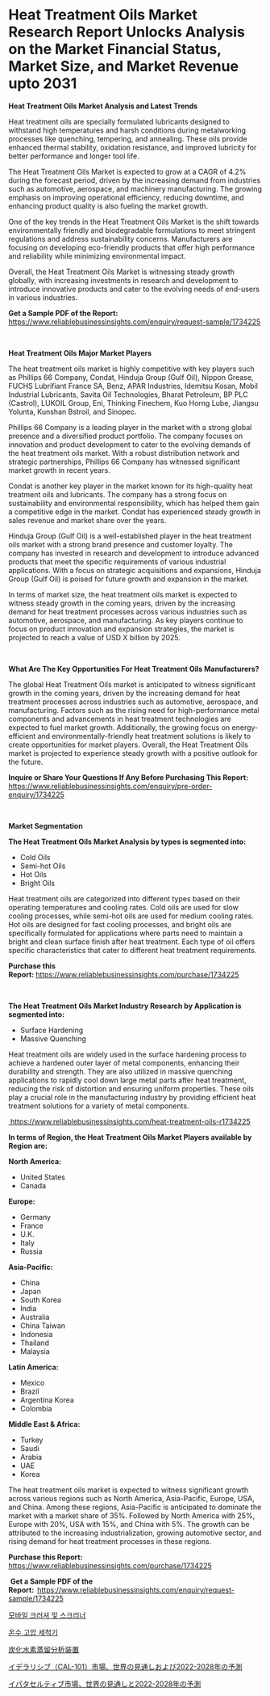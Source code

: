<p><h1>Heat Treatment Oils Market Research Report Unlocks Analysis on the Market Financial Status, Market Size, and Market Revenue upto 2031</h1></p><p><strong>Heat Treatment Oils Market Analysis and Latest Trends</strong></p>
<p><p>Heat treatment oils are specially formulated lubricants designed to withstand high temperatures and harsh conditions during metalworking processes like quenching, tempering, and annealing. These oils provide enhanced thermal stability, oxidation resistance, and improved lubricity for better performance and longer tool life.</p><p>The Heat Treatment Oils Market is expected to grow at a CAGR of 4.2% during the forecast period, driven by the increasing demand from industries such as automotive, aerospace, and machinery manufacturing. The growing emphasis on improving operational efficiency, reducing downtime, and enhancing product quality is also fueling the market growth.</p><p>One of the key trends in the Heat Treatment Oils Market is the shift towards environmentally friendly and biodegradable formulations to meet stringent regulations and address sustainability concerns. Manufacturers are focusing on developing eco-friendly products that offer high performance and reliability while minimizing environmental impact.</p><p>Overall, the Heat Treatment Oils Market is witnessing steady growth globally, with increasing investments in research and development to introduce innovative products and cater to the evolving needs of end-users in various industries.</p></p>
<p><strong>Get a Sample PDF of the Report:&nbsp;</strong> <a href="https://www.reliablebusinessinsights.com/enquiry/request-sample/1734225">https://www.reliablebusinessinsights.com/enquiry/request-sample/1734225</a></p>
<p>&nbsp;</p>
<p><strong>Heat Treatment Oils Major Market Players</strong></p>
<p><p>The heat treatment oils market is highly competitive with key players such as Phillips 66 Company, Condat, Hinduja Group (Gulf Oil), Nippon Grease, FUCHS Lubrifiant France SA, Benz, APAR Industries, Idemitsu Kosan, Mobil Industrial Lubricants, Savita Oil Technologies, Bharat Petroleum, BP PLC (Castrol), LUKOIL Group, Eni, Thinking Finechem, Kuo Horng Lube, Jiangsu Yolunta, Kunshan Bstroil, and Sinopec.</p><p>Phillips 66 Company is a leading player in the market with a strong global presence and a diversified product portfolio. The company focuses on innovation and product development to cater to the evolving demands of the heat treatment oils market. With a robust distribution network and strategic partnerships, Phillips 66 Company has witnessed significant market growth in recent years.</p><p>Condat is another key player in the market known for its high-quality heat treatment oils and lubricants. The company has a strong focus on sustainability and environmental responsibility, which has helped them gain a competitive edge in the market. Condat has experienced steady growth in sales revenue and market share over the years.</p><p>Hinduja Group (Gulf Oil) is a well-established player in the heat treatment oils market with a strong brand presence and customer loyalty. The company has invested in research and development to introduce advanced products that meet the specific requirements of various industrial applications. With a focus on strategic acquisitions and expansions, Hinduja Group (Gulf Oil) is poised for future growth and expansion in the market.</p><p>In terms of market size, the heat treatment oils market is expected to witness steady growth in the coming years, driven by the increasing demand for heat treatment processes across various industries such as automotive, aerospace, and manufacturing. As key players continue to focus on product innovation and expansion strategies, the market is projected to reach a value of USD X billion by 2025.</p></p>
<p>&nbsp;</p>
<p><strong>What Are The Key Opportunities For Heat Treatment Oils Manufacturers?</strong></p>
<p><p>The global Heat Treatment Oils market is anticipated to witness significant growth in the coming years, driven by the increasing demand for heat treatment processes across industries such as automotive, aerospace, and manufacturing. Factors such as the rising need for high-performance metal components and advancements in heat treatment technologies are expected to fuel market growth. Additionally, the growing focus on energy-efficient and environmentally-friendly heat treatment solutions is likely to create opportunities for market players. Overall, the Heat Treatment Oils market is projected to experience steady growth with a positive outlook for the future.</p></p>
<p><strong>Inquire or Share Your Questions If Any Before Purchasing This Report:</strong> <a href="https://www.reliablebusinessinsights.com/enquiry/pre-order-enquiry/1734225">https://www.reliablebusinessinsights.com/enquiry/pre-order-enquiry/1734225</a></p>
<p>&nbsp;</p>
<p><strong>Market Segmentation</strong></p>
<p><strong>The Heat Treatment Oils Market Analysis by types is segmented into:</strong></p>
<p><ul><li>Cold Oils</li><li>Semi-hot Oils</li><li>Hot Oils</li><li>Bright Oils</li></ul></p>
<p><p>Heat treatment oils are categorized into different types based on their operating temperatures and cooling rates. Cold oils are used for slow cooling processes, while semi-hot oils are used for medium cooling rates. Hot oils are designed for fast cooling processes, and bright oils are specifically formulated for applications where parts need to maintain a bright and clean surface finish after heat treatment. Each type of oil offers specific characteristics that cater to different heat treatment requirements.</p></p>
<p><strong>Purchase this Report:&nbsp;</strong><a href="https://www.reliablebusinessinsights.com/purchase/1734225">https://www.reliablebusinessinsights.com/purchase/1734225</a></p>
<p>&nbsp;</p>
<p><strong>The Heat Treatment Oils Market Industry Research by Application is segmented into:</strong></p>
<p><ul><li>Surface Hardening</li><li>Massive Quenching</li></ul></p>
<p><p>Heat treatment oils are widely used in the surface hardening process to achieve a hardened outer layer of metal components, enhancing their durability and strength. They are also utilized in massive quenching applications to rapidly cool down large metal parts after heat treatment, reducing the risk of distortion and ensuring uniform properties. These oils play a crucial role in the manufacturing industry by providing efficient heat treatment solutions for a variety of metal components.</p></p>
<p><a href="https://www.reliablebusinessinsights.com/heat-treatment-oils-r1734225">&nbsp;https://www.reliablebusinessinsights.com/heat-treatment-oils-r1734225</a></p>
<p><strong>In terms of Region, the Heat Treatment Oils Market Players available by Region are:</strong></p>
<p>
    <p> <strong> North America: </strong>
        <ul>
            <li>United States</li>
            <li>Canada</li>
        </ul>
        </p> 
    <p> <strong> Europe: </strong>
        <ul>
            <li>Germany</li>
            <li>France</li>
            <li>U.K.</li>
            <li>Italy</li>
            <li>Russia</li>
        </ul>
        </p> 
    <p> <strong> Asia-Pacific: </strong>
        <ul>
            <li>China</li>
            <li>Japan</li>
            <li>South Korea</li>
            <li>India</li>
            <li>Australia</li>
            <li>China Taiwan</li>
            <li>Indonesia</li>
            <li>Thailand</li>
            <li>Malaysia</li>
        </ul>
        </p> 
    <p> <strong> Latin America: </strong>
        <ul>
            <li>Mexico</li>
            <li>Brazil</li>
            <li>Argentina Korea</li>
            <li>Colombia</li>
        </ul>
        </p> 
    <p> <strong> Middle East & Africa: </strong>
        <ul>
            <li>Turkey</li>
            <li>Saudi</li>
            <li>Arabia</li>
            <li>UAE</li>
            <li>Korea</li>
        </ul>
    </p>
    </p>
<p><p>The heat treatment oils market is expected to witness significant growth across various regions such as North America, Asia-Pacific, Europe, USA, and China. Among these regions, Asia-Pacific is anticipated to dominate the market with a market share of 35%. Followed by North America with 25%, Europe with 20%, USA with 15%, and China with 5%. The growth can be attributed to the increasing industrialization, growing automotive sector, and rising demand for heat treatment processes in these regions.</p></p>
<p><strong>Purchase this Report: </strong><a href="https://www.reliablebusinessinsights.com/purchase/1734225">https://www.reliablebusinessinsights.com/purchase/1734225</a></p>
<p>&nbsp;<strong>Get a Sample PDF of the Report:&nbsp;&nbsp;</strong><a href="https://www.reliablebusinessinsights.com/enquiry/request-sample/1734225">https://www.reliablebusinessinsights.com/enquiry/request-sample/1734225</a></p>
<p><strong></strong></p>
<p><p><a href="https://medium.com/@kennyaniel5/%EC%A0%9C%ED%92%88-%EC%9C%A0%ED%98%95-%EB%AA%A8%EB%B0%94%EC%9D%BC-%ED%81%AC%EB%9F%AC%EC%85%94-%EB%AA%A8%EB%B0%94%EC%9D%BC-%EC%8A%A4%ED%81%AC%EB%A6%AC%EB%84%88-%EC%B5%9C%EC%A2%85-%EC%82%AC%EC%9A%A9%EC%B2%98-%EA%B4%91%EC%97%85-%EC%82%B0%EC%97%85-%EA%B1%B4%EC%84%A4-%EC%82%B0%EC%97%85-%EA%B8%B0%ED%83%80-%EB%B0%8F-%EC%A7%80%EC%97%AD%EB%B3%84-2024%EB%85%84-2031%EB%85%84-%EB%AA%A8%EB%B0%94%EC%9D%BC-%ED%81%AC%EB%9F%AC%EC%85%94-%EB%B0%8F-%EC%8A%A4%ED%81%AC%EB%A6%AC%EB%84%88-%EC%8B%9C%EC%9E%A5-%EB%B3%B4%EA%B3%A0%EC%84%9C-ec176a56eee9">모바일 크러셔 및 스크리너</a></p><p><a href="https://github.com/JackieFauhey9089475/Market-Research-Report-List-2/blob/main/9289652139923.md">온수 고압 세척기</a></p><p><a href="https://github.com/Fatimaklein1/Market-Research-Report-List-1/blob/main/6933644134653.md">炭化水素蒸留分析装置</a></p><p><a href="https://medium.com/@leonardgreene1/idelalisib-cal-101-%E5%B8%82%E5%A0%B4-%E3%82%B0%E3%83%AD%E3%83%BC%E3%83%90%E3%83%AB%E5%B1%95%E6%9C%9B%E3%81%8A%E3%82%88%E3%81%B32022%E5%B9%B4%E3%81%8B%E3%82%892028%E5%B9%B4%E3%81%AE%E4%BA%88%E6%B8%AC%E5%B8%82%E5%A0%B4%E8%A6%8F%E6%A8%A1%E3%81%AF-%E3%81%AEcagr%E3%81%A7%E6%88%90%E9%95%B7%E3%81%97%E3%81%A6%E3%81%8A%E3%82%8A-%E3%81%93%E3%81%AE%E3%83%AC%E3%83%9D%E3%83%BC%E3%83%88%E3%81%AF%E5%B8%82%E5%A0%B4%E3%82%BB%E3%82%B0%E3%83%A1%E3%83%B3%E3%83%86%E3%83%BC%E3%82%B7%E3%83%A7%E3%83%B3-%E6%88%90%E9%95%B7%E3%81%8A%E3%82%88%E3%81%B32024%E5%B9%B4%E3%81%8B%E3%82%8920-2c372aa47dae">イデラリシブ（CAL-101）市場、世界の見通しおよび2022-2028年の予測</a></p><p><a href="https://medium.com/@julian6skinner/%E3%82%A4%E3%83%91%E3%82%BF%E3%82%B5%E3%83%BC%E3%83%86%E3%82%A3%E3%83%96%E5%B8%82%E5%A0%B4-%E3%82%B0%E3%83%AD%E3%83%BC%E3%83%90%E3%83%AB%E5%B1%95%E6%9C%9B%E3%81%8A%E3%82%88%E3%81%B32022%E5%B9%B4%E3%81%8B%E3%82%892028%E5%B9%B4%E3%81%BE%E3%81%A7%E3%81%AE%E4%BA%88%E6%B8%AC%E5%B8%82%E5%A0%B4%E8%A6%8F%E6%A8%A1-%E5%B8%82%E5%A0%B4%E5%88%86%E5%89%B2-%E5%B8%82%E5%A0%B4%E3%83%88%E3%83%AC%E3%83%B3%E3%83%89%E3%81%8A%E3%82%88%E3%81%B3%E6%88%90%E9%95%B7%E5%88%86%E6%9E%90%E4%BA%88%E6%B8%AC2031%E5%B9%B4%E3%81%BE%E3%81%A7-5241cfe4091a">イパタセルティブ市場、世界の見通しと2022-2028年の予測</a></p></p>